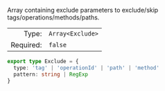 Array containing exclude parameters to exclude/skip tags/operations/methods/paths.

|           |                  |
|----------:|:-----------------|
|     Type: | `Array<Exclude>` |
| Required: | `false`          |


```typescript [Exclude]
export type Exclude = {
  type: 'tag' | 'operationId' | 'path' | 'method'
  pattern: string | RegExp
}
```

